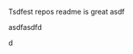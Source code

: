Tsdfest repos readme is great asdf







asdfasdfd




d

























































































































































